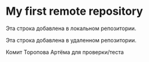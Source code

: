 # My first remote repository

Эта строка добавлена в локальном репозитории.

Эта строка добавлена в удаленном репозитории.

Комит Торопова Артёма для проверки/теста